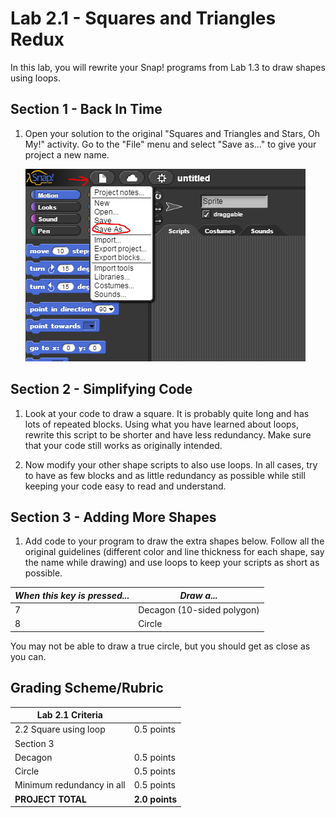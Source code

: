 <!-- REVISED -->
# Lab 2.1 - Squares and Triangles Redux

In this lab, you will rewrite your Snap! programs from Lab 1.3 to draw shapes using loops.

## Section 1 - Back In Time

1. Open your solution to the original "Squares and Triangles and Stars, Oh My!" activity.  Go to the "File" menu and select "Save as..." to give your project a new name.

    ![Save as](save%20as.png)

## Section 2 - Simplifying Code

1. Look at your code to draw a square.  It is probably quite long and has lots of repeated blocks.  Using what you have learned about loops, rewrite this script to be shorter and have less redundancy.  Make sure that your code still works as originally intended.

2. Now modify your other shape scripts to also use loops.  In all cases, try to have as few blocks and as little redundancy as possible while still keeping your code easy to read and understand.

## Section 3 - Adding More Shapes

1. Add code to your program to draw the extra shapes below.  Follow all the original guidelines (different color and line thickness for each shape, say the name while drawing) and use loops to keep your scripts as short as possible.

| _When this key is pressed..._ | _Draw a..._                |
| ----------------------------- | -------------------------- |
| 7                             | Decagon (10-sided polygon) |
| 8                             | Circle                     |

You may not be able to draw a true circle, but you should get as close as you can.

## Grading Scheme/Rubric

| **Lab 2.1 Criteria**                |                |
| ----------------------------------- | -------------- |
| 2.2 Square using loop               | 0.5 points     |
| Section 3                           |                |
| Decagon                             | 0.5 points     |
| Circle                              | 0.5 points     |
| Minimum redundancy in all           | 0.5 points     |
| **PROJECT TOTAL**                   | **2.0 points** |
